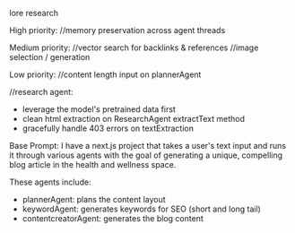 lore research

High priority:
//memory preservation across agent threads

Medium priority:
//vector search for backlinks & references
//image selection / generation

Low priority:
//content length input on plannerAgent

//research agent:

- leverage the model's pretrained data first
- clean html extraction on ResearchAgent extractText method
- gracefully handle 403 errors on textExtraction

Base Prompt:
I have a next.js project that takes a user's text input and runs it through various agents with the goal of generating a unique, compelling blog article in the health and wellness space.

These agents include:

- plannerAgent: plans the content layout
- keywordAgent: generates keywords for SEO (short and long tail)
- contentcreatorAgent: generates the blog content
